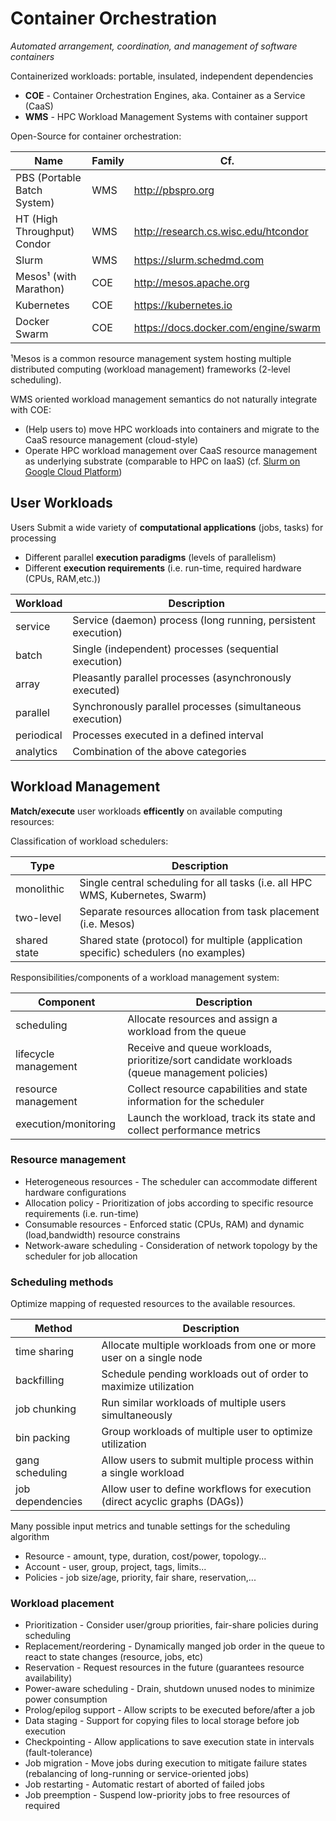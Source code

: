 # Container Orchestration

_Automated arrangement, coordination, and management of software containers_

Containerized workloads:  portable, insulated, independent dependencies

* **COE** - Container Orchestration Engines, aka. Container as a Service (CaaS)
* **WMS** - HPC Workload Management Systems with container support

Open-Source for container orchestration: 

Name                                | Family | Cf.
------------------------------------|--------|--------------------------------
PBS (Portable Batch System)         | WMS    | http://pbspro.org
HT (High Throughput) Condor         | WMS    | http://research.cs.wisc.edu/htcondor
Slurm                               | WMS    | https://slurm.schedmd.com
Mesos¹ (with Marathon)              | COE    | http://mesos.apache.org
Kubernetes                          | COE    | https://kubernetes.io
Docker Swarm                        | COE    | https://docs.docker.com/engine/swarm

¹Mesos is a common resource management system hosting multiple distributed computing (workload management) frameworks (2-level scheduling).

WMS oriented workload management semantics do not naturally integrate with COE:

* (Help users to) move HPC workloads into containers and migrate to the CaaS resource management (cloud-style)
* Operate HPC workload management over CaaS resource management as underlying substrate (comparable to HPC on IaaS) (cf. [Slurm on Google Cloud Platform](https://github.com/SchedMD/slurm/tree/slurm-17.11/contribs/gcp))

## User Workloads

Users Submit a wide variety of **computational applications** (jobs, tasks) for processing

* Different parallel **execution paradigms** (levels of parallelism)
* Different **execution requirements** (i.e. run-time, required hardware (CPUs, RAM,etc.))

Workload      | Description
--------------|------------------------------------
service       | Service (daemon) process (long running, persistent execution)
batch         | Single (independent) processes (sequential execution)
array         | Pleasantly parallel processes (asynchronously executed)
parallel      | Synchronously parallel processes (simultaneous execution)
periodical    | Processes executed in a defined interval
analytics     | Combination of the above categories

## Workload Management

**Match/execute** user workloads **efficently** on available computing resources:

Classification of workload schedulers:

Type             | Description
-----------------|--------------------------------
monolithic       | Single central scheduling for all tasks (i.e. all HPC WMS, Kubernetes, Swarm)
two-level        | Separate resources allocation from task placement (i.e. Mesos)
shared state     | Shared state (protocol) for multiple (application specific) schedulers (no examples)

Responsibilities/components of a workload management system:

Component            | Description
---------------------|----------------------------------------
scheduling           | Allocate resources and assign a workload from the queue
lifecycle management | Receive and queue workloads, prioritize/sort candidate workloads (queue management policies)
resource management  | Collect resource capabilities and state information for the scheduler
execution/monitoring | Launch the workload, track its state and collect performance metrics 


### Resource management

* Heterogeneous resources - The scheduler can accommodate different hardware configurations
* Allocation policy - Prioritization of jobs according to specific resource requirements (i.e. run-time)
* Consumable resources - Enforced static (CPUs, RAM) and dynamic (load,bandwidth) resource constrains
* Network-aware scheduling - Consideration of network topology by the scheduler for job allocation

### Scheduling methods

Optimize mapping of requested resources to the available resources.

Method            | Description
------------------|-------------------------------------------------
time sharing      | Allocate multiple workloads from one or more user on a single node
backfilling       | Schedule pending workloads out of order to maximize utilization
job chunking      | Run similar workloads of multiple users simultaneously
bin packing       | Group workloads of multiple user to optimize utilization
gang scheduling   | Allow users to submit multiple process within a single workload
job dependencies  | Allow user to define workflows for execution (direct acyclic graphs (DAGs))

Many possible input metrics and tunable settings for the scheduling algorithm

* Resource - amount, type, duration, cost/power, topology...
* Account - user, group, project, tags, limits...
* Policies - job size/age, priority, fair share, reservation,...


### Workload placement

* Prioritization - Consider user/group priorities, fair-share policies during scheduling
* Replacement/reordering - Dynamically manged job order in the queue to react to state changes (resource, jobs, etc)
* Reservation - Request resources in the future (guarantees resource availability)
* Power-aware scheduling - Drain, shutdown unused nodes to minimize power consumption
* Prolog/epilog support - Allow scripts to be executed before/after a job
* Data staging - Support for copying files to local storage before job execution
* Checkpointing - Allow applications to save execution state in intervals (fault-tolerance)
* Job migration - Move jobs during execution to mitigate failure states (rebalancing of long-running or service-oriented jobs)
* Job restarting - Automatic restart of aborted of failed jobs
* Job preemption - Suspend low-priority jobs to free resources of required


